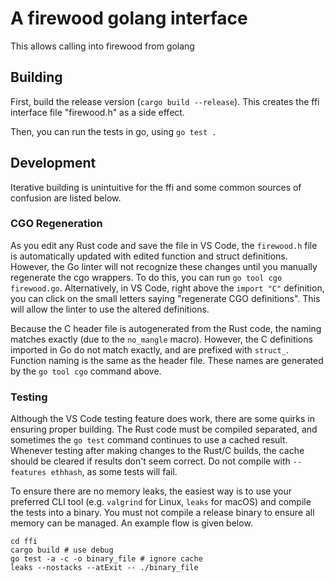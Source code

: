 # A firewood golang interface

This allows calling into firewood from golang

## Building

First, build the release version (`cargo build --release`). This creates the ffi
interface file "firewood.h" as a side effect.

Then, you can run the tests in go, using `go test .`

## Development
Iterative building is unintuitive for the ffi and some common sources of confusion are listed below.

### CGO Regeneration

As you edit any Rust code and save the file in VS Code, the `firewood.h` file is automatically updated with edited function and struct definitions. However, the Go linter will not recognize these changes until you manually regenerate the cgo wrappers. To do this, you can run `go tool cgo firewood.go`. Alternatively, in VS Code, right above the `import "C"` definition, you can click on the small letters saying "regenerate CGO definitions". This will allow the linter to use the altered definitions. 

Because the C header file is autogenerated from the Rust code, the naming matches exactly (due to the `no_mangle` macro). However, the C definitions imported in Go do not match exactly, and are prefixed with `struct_`. Function naming is the same as the header file. These names are generated by the `go tool cgo` command above.

### Testing
Although the VS Code testing feature does work, there are some quirks in ensuring proper building. The Rust code must be compiled separated, and sometimes the `go test` command continues to use a cached result. Whenever testing after making changes to the Rust/C builds, the cache should be cleared if results don't seem correct. Do not compile with `--features ethhash`, as some tests will fail.

To ensure there are no memory leaks, the easiest way is to use your preferred CLI tool (e.g. `valgrind` for Linux, `leaks` for macOS) and compile the tests into a binary. You must not compile a release binary to ensure all memory can be managed. An example flow is given below.
```
cd ffi
cargo build # use debug
go test -a -c -o binary_file # ignore cache
leaks --nostacks --atExit -- ./binary_file
```